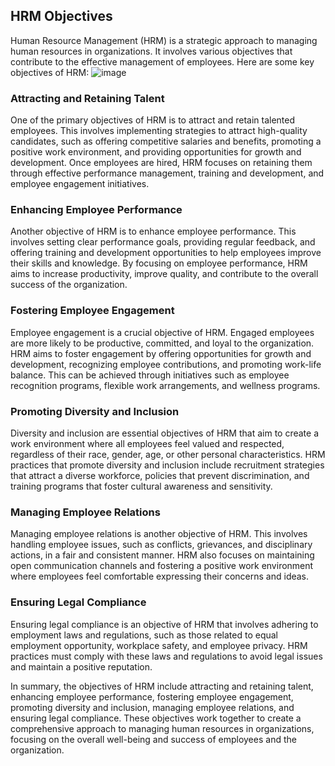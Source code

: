 ## HRM Objectives

Human Resource Management (HRM) is a strategic approach to managing human resources in organizations. It involves various objectives that contribute to the effective management of employees. Here are some key objectives of HRM:
![image](https://github.com/Collegehive/Aims_notes/assets/159722383/63e46c83-9de1-4552-b180-d64782f7c096)

### Attracting and Retaining Talent

One of the primary objectives of HRM is to attract and retain talented employees. This involves implementing strategies to attract high-quality candidates, such as offering competitive salaries and benefits, promoting a positive work environment, and providing opportunities for growth and development. Once employees are hired, HRM focuses on retaining them through effective performance management, training and development, and employee engagement initiatives.

### Enhancing Employee Performance

Another objective of HRM is to enhance employee performance. This involves setting clear performance goals, providing regular feedback, and offering training and development opportunities to help employees improve their skills and knowledge. By focusing on employee performance, HRM aims to increase productivity, improve quality, and contribute to the overall success of the organization.

### Fostering Employee Engagement

Employee engagement is a crucial objective of HRM. Engaged employees are more likely to be productive, committed, and loyal to the organization. HRM aims to foster engagement by offering opportunities for growth and development, recognizing employee contributions, and promoting work-life balance. This can be achieved through initiatives such as employee recognition programs, flexible work arrangements, and wellness programs.

### Promoting Diversity and Inclusion

Diversity and inclusion are essential objectives of HRM that aim to create a work environment where all employees feel valued and respected, regardless of their race, gender, age, or other personal characteristics. HRM practices that promote diversity and inclusion include recruitment strategies that attract a diverse workforce, policies that prevent discrimination, and training programs that foster cultural awareness and sensitivity.

### Managing Employee Relations

Managing employee relations is another objective of HRM. This involves handling employee issues, such as conflicts, grievances, and disciplinary actions, in a fair and consistent manner. HRM also focuses on maintaining open communication channels and fostering a positive work environment where employees feel comfortable expressing their concerns and ideas.

### Ensuring Legal Compliance

Ensuring legal compliance is an objective of HRM that involves adhering to employment laws and regulations, such as those related to equal employment opportunity, workplace safety, and employee privacy. HRM practices must comply with these laws and regulations to avoid legal issues and maintain a positive reputation.

In summary, the objectives of HRM include attracting and retaining talent, enhancing employee performance, fostering employee engagement, promoting diversity and inclusion, managing employee relations, and ensuring legal compliance. These objectives work together to create a comprehensive approach to managing human resources in organizations, focusing on the overall well-being and success of employees and the organization.
